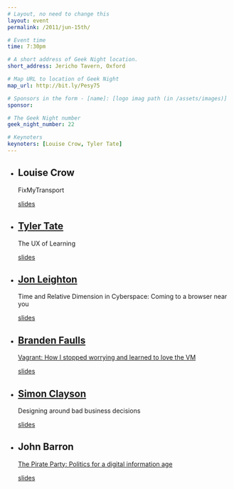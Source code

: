 ```yaml
---
# Layout, no need to change this
layout: event
permalink: /2011/jun-15th/

# Event time
time: 7:30pm

# A short address of Geek Night location. 
short_address: Jericho Tavern, Oxford

# Map URL to location of Geek Night
map_url: http://bit.ly/Pesy75

# Sponsors in the form - [name]: [logo imag path (in /assets/images)]
sponsor: 

# The Geek Night number
geek_night_number: 22

# Keynoters
keynoters: [Louise Crow, Tyler Tate]
---
```


<ul class="keynotes">
<li><h2>Louise Crow</h2><p>FixMyTransport</p> <div class="downloads"><a href="http://media.ogn.s3.amazonaws.com/keynote-LouiseCrow.pdf">slides</a></div></li>
<li><h2><a href="http://tylertate.com/" >Tyler Tate</a></h2><p>The UX of Learning</p> <div class="downloads"><a href="http://media.ogn.s3.amazonaws.com/keynote-TylerTate.pdf">slides</a></div></li>
</ul>

<ul>
<li><h2><a href="http://jonathanleighton.com/">Jon Leighton</a></h2><p>Time and Relative Dimension in Cyberspace: Coming to a browser near you</p>  <div class="downloads"><a href="http://media.ogn.s3.amazonaws.com/microslot-JonathanLeighton.pdf">slides</a></div></li>
<li><h2><a href="http://www.clockworkrobot.co.uk/">Branden Faulls</a></h2><p><a href="http://vagrantup.com/" >Vagrant: How I stopped worrying and learned to love the VM</a></p> <div class="downloads"><a href="http://media.ogn.s3.amazonaws.com/microslot-BrandenFaulls.pdf">slides</a></div></li>
<li><h2><a href="http://simonclayson.co.uk/">Simon Clayson</a></h2><p>Designing around bad business decisions</p>  <div class="downloads"><a href="http://media.ogn.s3.amazonaws.com/microslot-SimonClayson.pdf">slides</a></div></li>
<li><h2>John Barron</h2><p><a href="http://www.pirateparty.org.uk/events/2011/jun/9/oxford-pirates-2011-06/">The Pirate Party: Politics for a digital information age</a></p>  <div class="downloads"><a href="http://media.ogn.s3.amazonaws.com/microslot-JohnBarron.png">slides</a></div></li>
</ul>

